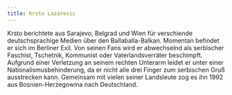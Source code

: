 ```yaml
---
title: Krsto Lazarevic
---
```


Krsto berichtete aus Sarajevo, Belgrad und Wien für verschiende deutschsprachige Medien über den Ballaballa-Balkan. Momentan befindet er sich im Berliner Exil. Von seinen Fans wird er abwechselnd als serbischer Faschist, Tschetnik, Kommunist oder Vaterlandsverräter beschimpft. Aufgrund einer Verletzung an seinem rechten Unterarm leidet er unter einer Nationalismusbehinderung, da er nicht alle drei Finger zum serbischen Gruß ausstrecken kann. Gemeinsam mit vielen seiner Landsleute zog es ihn 1992 aus Bosnien-Herzegowina nach Deutschland.
